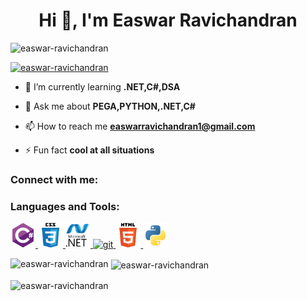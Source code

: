 <h1 align="center">Hi 👋, I'm Easwar Ravichandran</h1>
<p align="left"> <img src="https://komarev.com/ghpvc/?username=easwar-ravichandran&label=Profile%20views&color=0e75b6&style=flat" alt="easwar-ravichandran" /> </p>

<p align="left"> <a href="https://github.com/ryo-ma/github-profile-trophy"><img src="https://github-profile-trophy.vercel.app/?username=easwar-ravichandran" alt="easwar-ravichandran" /></a> </p>

- 🌱 I’m currently learning **.NET,C#,DSA**

- 💬 Ask me about **PEGA,PYTHON,.NET,C#**

- 📫 How to reach me **easwarravichandran1@gmail.com**

- ⚡ Fun fact **cool at all situations**

<h3 align="left">Connect with me:</h3>
<p align="left">
</p>

<h3 align="left">Languages and Tools:</h3>
<p align="left"> <a href="https://www.w3schools.com/cs/" target="_blank" rel="noreferrer"> <img src="https://raw.githubusercontent.com/devicons/devicon/master/icons/csharp/csharp-original.svg" alt="csharp" width="40" height="40"/> </a> <a href="https://www.w3schools.com/css/" target="_blank" rel="noreferrer"> <img src="https://raw.githubusercontent.com/devicons/devicon/master/icons/css3/css3-original-wordmark.svg" alt="css3" width="40" height="40"/> </a> <a href="https://dotnet.microsoft.com/" target="_blank" rel="noreferrer"> <img src="https://raw.githubusercontent.com/devicons/devicon/master/icons/dot-net/dot-net-original-wordmark.svg" alt="dotnet" width="40" height="40"/> </a> <a href="https://git-scm.com/" target="_blank" rel="noreferrer"> <img src="https://www.vectorlogo.zone/logos/git-scm/git-scm-icon.svg" alt="git" width="40" height="40"/> </a> <a href="https://www.w3.org/html/" target="_blank" rel="noreferrer"> <img src="https://raw.githubusercontent.com/devicons/devicon/master/icons/html5/html5-original-wordmark.svg" alt="html5" width="40" height="40"/> </a> <a href="https://www.python.org" target="_blank" rel="noreferrer"> <img src="https://raw.githubusercontent.com/devicons/devicon/master/icons/python/python-original.svg" alt="python" width="40" height="40"/> </a> </p>

<p><img align="left" src="https://github-readme-stats.vercel.app/api/top-langs?username=easwar-ravichandran&show_icons=true&locale=en&layout=compact" alt="easwar-ravichandran" /></p>

<p>&nbsp;<img align="center" src="https://github-readme-stats.vercel.app/api?username=easwar-ravichandran&show_icons=true&locale=en" alt="easwar-ravichandran" /></p>

<p><img align="center" src="https://github-readme-streak-stats.herokuapp.com/?user=easwar-ravichandran&" alt="easwar-ravichandran" /></p>
